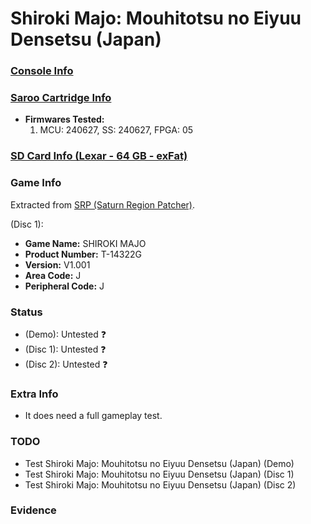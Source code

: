 # Shiroki Majo: Mouhitotsu no Eiyuu Densetsu (Japan)

### [Console Info](../../../../Info/Consoles/VA13/README.md)

### [Saroo Cartridge Info](../../../../Info/Cartridges/GuangzhouSanStarOnlineShop/1.6/README.md)

- <b>Firmwares Tested:</b>
  1. MCU: 240627, SS: 240627, FPGA: 05

### [SD Card Info (Lexar - 64 GB - exFat)](../../../../Info/SdCards/Lexar/64GB/exfat/README.md)

### Game Info

Extracted from [SRP (Saturn Region Patcher)](https://segaxtreme.net/resources/saturn-region-patcher.81/download).

(Disc 1):

- <b>Game Name:</b> SHIROKI MAJO
- <b>Product Number:</b> T-14322G
- <b>Version:</b> V1.001
- <b>Area Code:</b> J
- <b>Peripheral Code:</b> J

### Status

- (Demo): Untested :question:
- (Disc 1): Untested :question:
- (Disc 2): Untested :question:

### Extra Info

- It does need a full gameplay test.

### TODO

- Test Shiroki Majo: Mouhitotsu no Eiyuu Densetsu (Japan) (Demo)
- Test Shiroki Majo: Mouhitotsu no Eiyuu Densetsu (Japan) (Disc 1)
- Test Shiroki Majo: Mouhitotsu no Eiyuu Densetsu (Japan) (Disc 2)

### Evidence

<!-- [![](https://img.youtube.com/vi/aRB4hv8FcpM/0.jpg)](https://www.youtube.com/watch?v=aRB4hv8FcpM) -->
